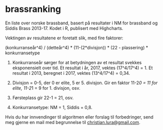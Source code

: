 # brassranking

En liste over norske brassband, basert på resultater i NM for brassband og Siddis Brass 2013-17.
Kodet i R, publisert med Highcharts.

Vektingen av resultatene er foretatt slik, med fire faktorer:

(konkurranseår^4) / (detteår^4) * (11-(2*divisjon)) * (22 - plassering) * konkurransetype

1. Konkurranseår sørger for at betydningen av et resultat svekkes eksponensielt over tid. 
  Et resultat i år, 2017, vektes (17^4/17^4) = 1.
  Et resultat i 2013, beregnet i 2017, vektes (13^4/17^4) = 0,34.
  
2. Divisjon = 0-5, der 0 er elite, 5 er 5. divisjon.
   Gir en faktor 11-2*0 = 11 for elite, 11-2*1 = 9 for 1. divisjon, osv.
   
3. Førsteplass gir 22-1 = 21, osv.

4. Konkurransetype: NM = 1, Siddis = 0,8.

Hvis du har innvendinger til algoritmen eller forslag til forbedringer, send meg gjerne en mail med begrunnelse til christian.lura@gmail.com.
